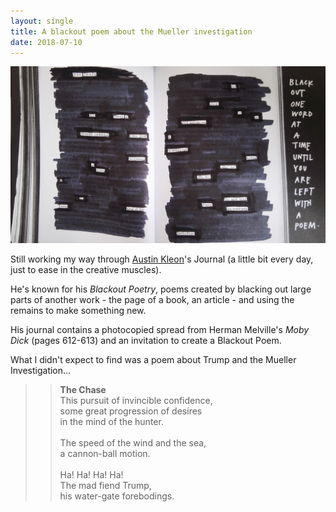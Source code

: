 ```yaml
---
layout: single
title: A blackout poem about the Mueller investigation 
date: 2018-07-10
---
```


![The Chase, a Blackout Poem](/images/blackout-poem-chase.jpg)

Still working my way through [Austin Kleon](http://austinkleon.com)'s Journal (a little bit every day, just to ease in the creative muscles). 

He's known for his *Blackout Poetry*, poems created by blacking out large parts of another work - the page of a book, an article - and using the remains to make something new.

His journal contains a photocopied spread from Herman Melville's *Moby Dick* (pages 612-613) and an invitation to create a Blackout Poem.

What I didn't expect to find was a poem about Trump and the Mueller Investigation...

>>**The Chase**<br>This pursuit of invincible confidence,<br>some great progression of desires<br>in the mind of the hunter.<br><br>The speed of the wind and the sea,<br>a cannon-ball motion.<br><br>Ha! Ha! Ha! Ha!<br>The mad fiend Trump,<br>his water-gate forebodings.